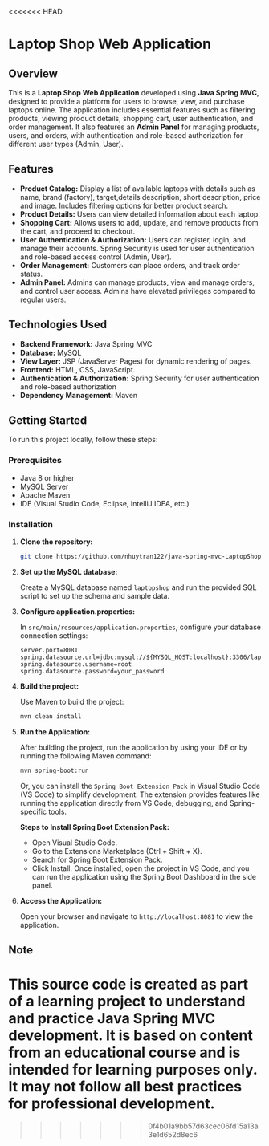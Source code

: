 <<<<<<< HEAD
# Laptop Shop Web Application

## Overview

This is a **Laptop Shop Web Application** developed using **Java Spring MVC**, designed to provide a platform for users to browse, view, and purchase laptops online. The application includes essential features such as filtering products, viewing product details, shopping cart, user authentication, and order management. It also features an **Admin Panel** for managing products, users, and orders, with authentication and role-based authorization for different user types (Admin, User).

## Features

- **Product Catalog:** Display a list of available laptops with details such as name, brand (factory), target,details description, short description, price and image. Includes filtering options for better product search.
- **Product Details:** Users can view detailed information about each laptop.
- **Shopping Cart:** Allows users to add, update, and remove products from the cart, and proceed to checkout.
- **User Authentication & Authorization:** Users can register, login, and manage their accounts. Spring Security is used for user authentication and role-based access control (Admin, User).
- **Order Management:** Customers can place orders, and track order status.
- **Admin Panel:** Admins can manage products, view and manage orders, and control user access. Admins have elevated privileges compared to regular users.

## Technologies Used

- **Backend Framework:** Java Spring MVC
- **Database:** MySQL
- **View Layer:** JSP (JavaServer Pages) for dynamic rendering of pages.
- **Frontend:** HTML, CSS, JavaScript.
- **Authentication & Authorization:** Spring Security for user authentication and role-based authorization
- **Dependency Management:** Maven

## Getting Started

To run this project locally, follow these steps:

### Prerequisites

- Java 8 or higher
- MySQL Server
- Apache Maven
- IDE (Visual Studio Code, Eclipse, IntelliJ IDEA, etc.)

### Installation

1. **Clone the repository:**

   ```bash
   git clone https://github.com/nhuytran122/java-spring-mvc-LaptopShop.git
   ```

2. **Set up the MySQL database:**

   Create a MySQL database named `laptopshop` and run the provided SQL script to set up the schema and sample data.

3. **Configure application.properties:**

   In `src/main/resources/application.properties`, configure your database connection settings:

   ```properties
   server.port=8081
   spring.datasource.url=jdbc:mysql://${MYSQL_HOST:localhost}:3306/laptopshop
   spring.datasource.username=root
   spring.datasource.password=your_password
   ```

4. **Build the project:**

   Use Maven to build the project:

   ```bash
   mvn clean install
   ```

5. **Run the Application:**

   After building the project, run the application by using your IDE or by running the following Maven command:

   ```bash
   mvn spring-boot:run
   ```

   Or, you can install the `Spring Boot Extension Pack` in Visual Studio Code (VS Code) to simplify development. The extension provides features like running the application directly from VS Code, debugging, and Spring-specific tools.

   **Steps to Install Spring Boot Extension Pack:**
      - Open Visual Studio Code.
      - Go to the Extensions Marketplace (Ctrl + Shift + X).
      - Search for Spring Boot Extension Pack.
      - Click Install.
      Once installed, open the project in VS Code, and you can run the application using the Spring Boot Dashboard in the side panel.

6. **Access the Application:**

   Open your browser and navigate to `http://localhost:8081` to view the application.

## Note

This source code is created as part of a learning project to understand and practice **Java Spring MVC** development. It is based on content from an educational course and is intended for **learning purposes only**. It may not follow all best practices for professional development.
=======
>>>>>>> 0f4b01a9bb57d63cec06fd15a13a3e1d652d8ec6

